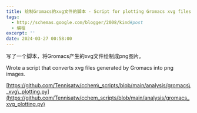 ```yaml
---
title: 绘制Gromacs的xvg文件的脚本 - Script for plotting Gromacs xvg files
tags:
  - http://schemas.google.com/blogger/2008/kind#post
  - 编程
excerpt: ''
date: 2024-03-27 00:58:00
---
```


<!-- more -->
写了一个脚本，将Gromacs产生的xvg文件绘制成png图片。

Wrote a script that converts xvg files generated by Gromacs into png images.

  

[https://github.com/Tennisatw/cchem\_scripts/blob/main/analysis/gromacs\_xvg\_plotting.py](https://github.com/Tennisatw/cchem_scripts/blob/main/analysis/gromacs_xvg_plotting.py)